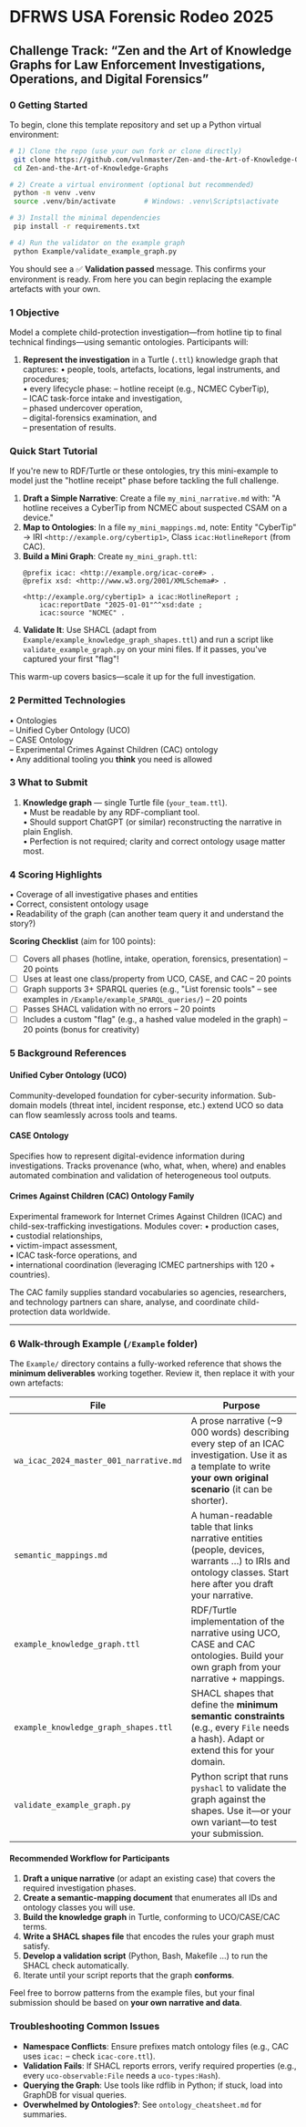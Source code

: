 # DFRWS USA Forensic Rodeo 2025
## Challenge Track: “Zen and the Art of Knowledge Graphs for Law Enforcement Investigations, Operations, and Digital Forensics”

### 0  Getting Started
To begin, clone this template repository and set up a Python virtual environment:

```bash
# 1) Clone the repo (use your own fork or clone directly)
 git clone https://github.com/vulnmaster/Zen-and-the-Art-of-Knowledge-Graphs.git
 cd Zen-and-the-Art-of-Knowledge-Graphs

# 2) Create a virtual environment (optional but recommended)
 python -m venv .venv
 source .venv/bin/activate       # Windows: .venv\Scripts\activate

# 3) Install the minimal dependencies
 pip install -r requirements.txt

# 4) Run the validator on the example graph
 python Example/validate_example_graph.py
```

You should see a ✅ **Validation passed** message.  This confirms your environment is ready.  From here you can begin replacing the example artefacts with your own.

### 1  Objective
Model a complete child-protection investigation—from hotline tip to final technical findings—using semantic ontologies.
Participants will:

1. **Represent the investigation** in a Turtle (`.ttl`) knowledge graph that captures:
   • people, tools, artefacts, locations, legal instruments, and procedures;  
   • every lifecycle phase:
     – hotline receipt (e.g., NCMEC CyberTip),  
     – ICAC task-force intake and investigation,  
     – phased undercover operation,  
     – digital-forensics examination, and  
     – presentation of results.

### Quick Start Tutorial
If you're new to RDF/Turtle or these ontologies, try this mini-example to model just the "hotline receipt" phase before tackling the full challenge.

1. **Draft a Simple Narrative**: Create a file `my_mini_narrative.md` with: "A hotline receives a CyberTip from NCMEC about suspected CSAM on a device."
2. **Map to Ontologies**: In a file `my_mini_mappings.md`, note: Entity "CyberTip" → IRI `<http://example.org/cybertip1>`, Class `icac:HotlineReport` (from CAC).
3. **Build a Mini Graph**: Create `my_mini_graph.ttl`:
   ```
   @prefix icac: <http://example.org/icac-core#> .
   @prefix xsd: <http://www.w3.org/2001/XMLSchema#> .

   <http://example.org/cybertip1> a icac:HotlineReport ;
       icac:reportDate "2025-01-01"^^xsd:date ;
       icac:source "NCMEC" .
   ```
4. **Validate It**: Use SHACL (adapt from `Example/example_knowledge_graph_shapes.ttl`) and run a script like `validate_example_graph.py` on your mini files. If it passes, you've captured your first "flag"!

This warm-up covers basics—scale it up for the full investigation.

### 2  Permitted Technologies
• Ontologies  
  – Unified Cyber Ontology (UCO)  
  – CASE Ontology  
  – Experimental Crimes Against Children (CAC) ontology   
• Any additional tooling you **think** you need is allowed

### 3  What to Submit
1. **Knowledge graph** — single Turtle file (`your_team.ttl`).  
   • Must be readable by any RDF-compliant tool.  
   • Should support ChatGPT (or similar) reconstructing the narrative in plain English.  
   • Perfection is not required; clarity and correct ontology usage matter most.

### 4  Scoring Highlights
• Coverage of all investigative phases and entities  
• Correct, consistent ontology usage  
• Readability of the graph (can another team query it and understand the story?)  

**Scoring Checklist** (aim for 100 points):
- [ ] Covers all phases (hotline, intake, operation, forensics, presentation) – 20 points
- [ ] Uses at least one class/property from UCO, CASE, and CAC – 20 points
- [ ] Graph supports 3+ SPARQL queries (e.g., "List forensic tools" – see examples in `/Example/example_SPARQL_queries/`) – 20 points
- [ ] Passes SHACL validation with no errors – 20 points
- [ ] Includes a custom "flag" (e.g., a hashed value modeled in the graph) – 20 points (bonus for creativity)

### 5  Background References
#### Unified Cyber Ontology (UCO)
Community-developed foundation for cyber-security information. Sub-domain models (threat intel, incident response, etc.) extend UCO so data can flow seamlessly across tools and teams.

#### CASE Ontology
Specifies how to represent digital-evidence information during investigations. Tracks provenance (who, what, when, where) and enables automated combination and validation of heterogeneous tool outputs.

#### Crimes Against Children (CAC) Ontology Family
Experimental framework for Internet Crimes Against Children (ICAC) and child-sex-trafficking investigations. Modules cover:
• production cases,  
• custodial relationships,  
• victim-impact assessment,  
• ICAC task-force operations, and  
• international coordination (leveraging ICMEC partnerships with 120 + countries).

The CAC family supplies standard vocabularies so agencies, researchers, and technology partners can share, analyse, and coordinate child-protection data worldwide.

---

### 6  Walk-through Example (`/Example` folder)
The `Example/` directory contains a fully-worked reference that shows the **minimum deliverables** working together.  Review it, then replace it with your own artefacts:

| File | Purpose |
| ---- | ------- |
| `wa_icac_2024_master_001_narrative.md` | A prose narrative (~9 000 words) describing every step of an ICAC investigation.  Use it as a template to write **your own original scenario** (it can be shorter). |
| `semantic_mappings.md` | A human-readable table that links narrative entities (people, devices, warrants …) to IRIs and ontology classes.  Start here after you draft your narrative. |
| `example_knowledge_graph.ttl` | RDF/Turtle implementation of the narrative using UCO, CASE and CAC ontologies.  Build your own graph from your narrative + mappings. |
| `example_knowledge_graph_shapes.ttl` | SHACL shapes that define the **minimum semantic constraints** (e.g., every `File` needs a hash).  Adapt or extend this for your domain. |
| `validate_example_graph.py` | Python script that runs `pyshacl` to validate the graph against the shapes.  Use it—or your own variant—to test your submission. |

#### Recommended Workflow for Participants
1. **Draft a unique narrative** (or adapt an existing case) that covers the required investigation phases.
2. **Create a semantic-mapping document** that enumerates all IDs and ontology classes you will use.
3. **Build the knowledge graph** in Turtle, conforming to UCO/CASE/CAC terms.
4. **Write a SHACL shapes file** that encodes the rules your graph must satisfy.
5. **Develop a validation script** (Python, Bash, Makefile …​) to run the SHACL check automatically.
6. Iterate until your script reports that the graph **conforms**.

Feel free to borrow patterns from the example files, but your final submission should be based on **your own narrative and data**.

### Troubleshooting Common Issues
- **Namespace Conflicts**: Ensure prefixes match ontology files (e.g., CAC uses `icac:` – check `icac-core.ttl`).
- **Validation Fails**: If SHACL reports errors, verify required properties (e.g., every `uco-observable:File` needs a `uco-types:Hash`).
- **Querying the Graph**: Use tools like rdflib in Python; if stuck, load into GraphDB for visual queries.
- **Overwhelmed by Ontologies?**: See `ontology_cheatsheet.md` for summaries.